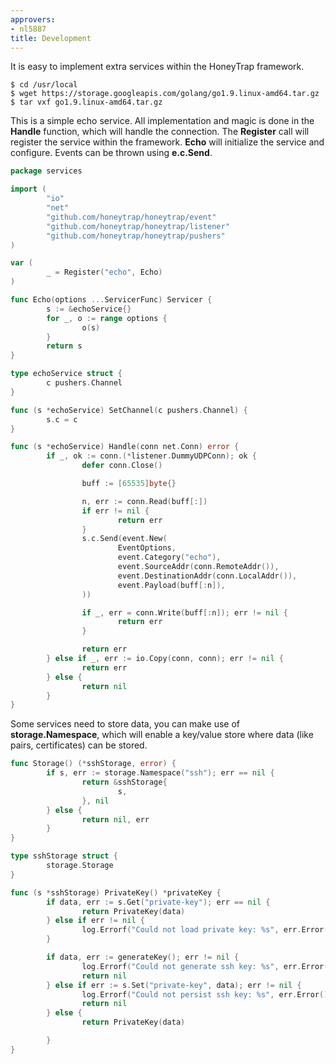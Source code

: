 ```yaml
---
approvers:
- nl5887
title: Development
---
```


It is easy to implement extra services within the HoneyTrap framework.

```
$ cd /usr/local
$ wget https://storage.googleapis.com/golang/go1.9.linux-amd64.tar.gz
$ tar vxf go1.9.linux-amd64.tar.gz
```

This is a simple echo service. All implementation and magic is done in the **Handle** function, which will handle the connection. The **Register** call will register the service within the framework. **Echo** will initialize the service and configure. Events can be thrown using **e.c.Send**.


```go
package services

import (
        "io"
        "net"
        "github.com/honeytrap/honeytrap/event"
        "github.com/honeytrap/honeytrap/listener"
        "github.com/honeytrap/honeytrap/pushers"
)

var (
        _ = Register("echo", Echo)
)

func Echo(options ...ServicerFunc) Servicer {
        s := &echoService{}
        for _, o := range options {
                o(s)
        }
        return s
}

type echoService struct {
        c pushers.Channel
}

func (s *echoService) SetChannel(c pushers.Channel) {
        s.c = c
}

func (s *echoService) Handle(conn net.Conn) error {
        if _, ok := conn.(*listener.DummyUDPConn); ok {
                defer conn.Close()

                buff := [65535]byte{}

                n, err := conn.Read(buff[:])
                if err != nil {
                        return err
                }
                s.c.Send(event.New(
                        EventOptions,
                        event.Category("echo"),
                        event.SourceAddr(conn.RemoteAddr()),
                        event.DestinationAddr(conn.LocalAddr()),
                        event.Payload(buff[:n]),
                ))

                if _, err = conn.Write(buff[:n]); err != nil {
                        return err
                }

                return err
        } else if _, err := io.Copy(conn, conn); err != nil {
                return err
        } else {
                return nil
        }
}
```

Some services need to store data, you can make use of **storage.Namespace**, which will enable a key/value store where data (like pairs, certificates) can be stored. 

```go
func Storage() (*sshStorage, error) {
        if s, err := storage.Namespace("ssh"); err == nil {
                return &sshStorage{
                        s,
                }, nil
        } else {
                return nil, err
        }
}

type sshStorage struct {
        storage.Storage
}

func (s *sshStorage) PrivateKey() *privateKey {
        if data, err := s.Get("private-key"); err == nil {
                return PrivateKey(data)
        } else if err != nil {
                log.Errorf("Could not load private key: %s", err.Error())
        }

        if data, err := generateKey(); err != nil {
                log.Errorf("Could not generate ssh key: %s", err.Error())
                return nil
        } else if err := s.Set("private-key", data); err != nil {
                log.Errorf("Could not persist ssh key: %s", err.Error())
                return nil
        } else {
                return PrivateKey(data)

        }
}
```
